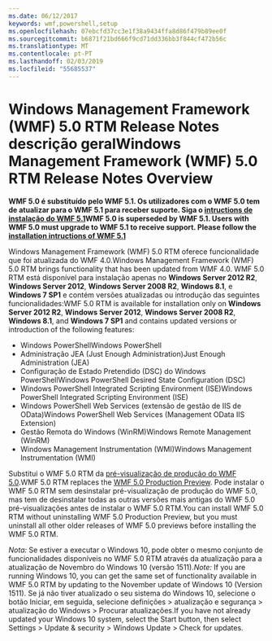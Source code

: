 ```yaml
---
ms.date: 06/12/2017
keywords: wmf,powershell,setup
ms.openlocfilehash: 07ebcfd37cc3e1f38a9434ffa8d86f479b89ee0f
ms.sourcegitcommit: b6871f21bd666f9cd71dd336bb3f844cf472b56c
ms.translationtype: MT
ms.contentlocale: pt-PT
ms.lasthandoff: 02/03/2019
ms.locfileid: "55685537"
---
```

# <a name="windows-management-framework-wmf-50-rtm-release-notes-overview"></a><span data-ttu-id="4074a-102">Windows Management Framework (WMF) 5.0 RTM Release Notes descrição geral</span><span class="sxs-lookup"><span data-stu-id="4074a-102">Windows Management Framework (WMF) 5.0 RTM Release Notes Overview</span></span>

<span data-ttu-id="4074a-103">**WMF 5.0 é substituído pelo WMF 5.1. Os utilizadores com o WMF 5.0 tem de atualizar para o WMF 5.1 para receber suporte. Siga o [intructions de instalação do WMF 5.1](../5.1/install-configure.md)**</span><span class="sxs-lookup"><span data-stu-id="4074a-103">**WMF 5.0 is superseded by WMF 5.1. Users with WMF 5.0 must upgrade to WMF 5.1 to receive support. Please follow the [installation intructions of WMF 5.1](../5.1/install-configure.md)**</span></span>

<span data-ttu-id="4074a-104">Windows Management Framework (WMF) 5.0 RTM oferece funcionalidade que foi atualizada do WMF 4.0.</span><span class="sxs-lookup"><span data-stu-id="4074a-104">Windows Management Framework (WMF) 5.0 RTM brings functionality that has been updated from WMF 4.0.</span></span> <span data-ttu-id="4074a-105">WMF 5.0 RTM está disponível para instalação apenas no **Windows Server 2012 R2**, **Windows Server 2012**, **Windows Server 2008 R2**, **Windows 8.1**, e **Windows 7 SP1** e contém versões atualizadas ou introdução das seguintes funcionalidades:</span><span class="sxs-lookup"><span data-stu-id="4074a-105">WMF 5.0 RTM is available for installation only on **Windows Server 2012 R2**, **Windows Server 2012**, **Windows Server 2008 R2**, **Windows 8.1**, and **Windows 7 SP1** and contains updated versions or introduction of the following features:</span></span>

- <span data-ttu-id="4074a-106">Windows PowerShell</span><span class="sxs-lookup"><span data-stu-id="4074a-106">Windows PowerShell</span></span>
- <span data-ttu-id="4074a-107">Administração JEA (Just Enough Administration)</span><span class="sxs-lookup"><span data-stu-id="4074a-107">Just Enough Administration (JEA)</span></span>
- <span data-ttu-id="4074a-108">Configuração de Estado Pretendido (DSC) do Windows PowerShell</span><span class="sxs-lookup"><span data-stu-id="4074a-108">Windows PowerShell Desired State Configuration (DSC)</span></span>
- <span data-ttu-id="4074a-109">Windows PowerShell Integrated Scripting Environment (ISE)</span><span class="sxs-lookup"><span data-stu-id="4074a-109">Windows PowerShell Integrated Scripting Environment (ISE)</span></span>
- <span data-ttu-id="4074a-110">Windows PowerShell Web Services (extensão de gestão de IIS de OData)</span><span class="sxs-lookup"><span data-stu-id="4074a-110">Windows PowerShell Web Services (Management OData IIS Extension)</span></span>
- <span data-ttu-id="4074a-111">Gestão Remota do Windows (WinRM)</span><span class="sxs-lookup"><span data-stu-id="4074a-111">Windows Remote Management (WinRM)</span></span>
- <span data-ttu-id="4074a-112">Windows Management Instrumentation (WMI)</span><span class="sxs-lookup"><span data-stu-id="4074a-112">Windows Management Instrumentation (WMI)</span></span>

<span data-ttu-id="4074a-113">Substitui o WMF 5.0 RTM da [pré-visualização de produção do WMF 5.0](http://blogs.msdn.com/b/powershell/archive/2015/08/31/windows-management-framework-5-0-production-preview-is-now-available.aspx).</span><span class="sxs-lookup"><span data-stu-id="4074a-113">WMF 5.0 RTM replaces the [WMF 5.0 Production Preview](http://blogs.msdn.com/b/powershell/archive/2015/08/31/windows-management-framework-5-0-production-preview-is-now-available.aspx).</span></span> <span data-ttu-id="4074a-114">Pode instalar o WMF 5.0 RTM sem desinstalar pré-visualização de produção do WMF 5.0, mas tem de desinstalar todas as outras versões mais antigas do WMF 5.0 pré-visualizações antes de instalar o WMF 5.0 RTM.</span><span class="sxs-lookup"><span data-stu-id="4074a-114">You can install WMF 5.0 RTM without uninstalling WMF 5.0 Production Preview, but you must uninstall all other older releases of WMF 5.0 previews before installing the WMF 5.0 RTM.</span></span>

<span data-ttu-id="4074a-115">*Nota:* Se estiver a executar o Windows 10, pode obter o mesmo conjunto de funcionalidades disponíveis no WMF 5.0 RTM através da atualização para a atualização de Novembro do Windows 10 (versão 1511).</span><span class="sxs-lookup"><span data-stu-id="4074a-115">*Note:* If you are running Windows 10, you can get the same set of functionality available in WMF 5.0 RTM by updating to the November update of Windows 10 (Version 1511).</span></span> <span data-ttu-id="4074a-116">Se já não tiver atualizado o seu sistema do Windows 10, selecione o botão Iniciar, em seguida, selecione definições > atualização e segurança > atualização do Windows > Procurar atualizações.</span><span class="sxs-lookup"><span data-stu-id="4074a-116">If you have not already updated your Windows 10 system, select the Start button, then select Settings > Update & security > Windows Update > Check for updates.</span></span>
